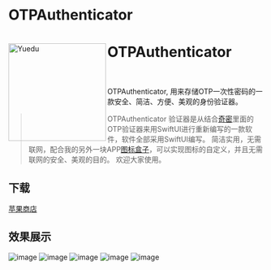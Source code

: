 # OTPAuthenticator

<div>
  <img width="192" height="192" align="left" src="./images/Icon.png" alt="Yuedu"/>
  <h1>OTPAuthenticator</h1>
  <br>
  <p>OTPAuthenticator,  用来存储OTP一次性密码的一款安全、简洁、方便、美观的身份验证器。</p>


>  OTPAuthenticator 验证器是从结合[奇密](https://apps.apple.com/cn/app/fantasypass-ikeepass/id1357961740)里面的OTP验证器来用SwiftUI进行重新编写的一款软件，软件全部采用SwiftUI编写。 简洁实用，无需联网，配合我的另外一块APP[图标盒子](https://apps.apple.com/cn/app/%E5%9B%BE%E6%A0%87%E7%9B%92%E5%AD%90/id1540393172)，可以实现图标的自定义，并且无需联网的安全、美观的目的。 欢迎大家使用。


## 下载

[苹果商店](https://apps.apple.com/cn/app/otp-authenticator-totp-%E9%AA%8C%E8%AF%81%E5%99%A8/id1551264305)


## 效果展示

![image](./images/400x800bb.png)
![image](./images/400x800bb_1.png)
![image](./images/400x800bb_2.png)
![image](./images/400x800bb_3.png)
![image](./images/400x800bb_4.png)


